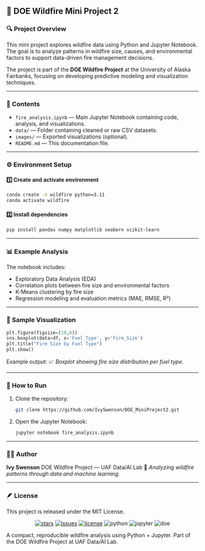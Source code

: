 ## 🌲 DOE Wildfire Mini Project 2

### 🔍 Project Overview

This mini project explores wildfire data using Python and Jupyter Notebook.
The goal is to analyze patterns in wildfire size, causes, and environmental factors to support data-driven fire management decisions.

The project is part of the **DOE Wildfire Project** at the University of Alaska Fairbanks, focusing on developing predictive modeling and visualization techniques.

---

### 📘 Contents

* `fire_analysis.ipynb` — Main Jupyter Notebook containing code, analysis, and visualizations.
* `data/` — Folder containing cleaned or raw CSV datasets.
* `images/` — Exported visualizations (optional).
* `README.md` — This documentation file.

---

### ⚙️ Environment Setup

#### 1️⃣ Create and activate environment

```bash
conda create -n wildfire python=3.11
conda activate wildfire
```

#### 2️⃣ Install dependencies

```bash
pip install pandas numpy matplotlib seaborn scikit-learn
```

---

### 📊 Example Analysis

The notebook includes:

* Exploratory Data Analysis (EDA)
* Correlation plots between fire size and environmental factors
* K-Means clustering by fire size
* Regression modeling and evaluation metrics (MAE, RMSE, R²)

---

### 🧠 Sample Visualization

```python
plt.figure(figsize=(10,6))
sns.boxplot(data=df, x='Fuel_Type', y='Fire_Size')
plt.title("Fire Size by Fuel Type")
plt.show()
```

Example output:
📈 *Boxplot showing fire size distribution per fuel type.*

---

### 🚀 How to Run

1. Clone the repository:

   ```bash
   git clone https://github.com/IvySwenson/DOE_MiniProject2.git
   ```
2. Open the Jupyter Notebook:

   ```bash
   jupyter notebook fire_analysis.ipynb
   ```

---

### 👩‍💻 Author

**Ivy Swenson**
DOE Wildfire Project — UAF Data/AI Lab
💬 *Analyzing wildfire patterns through data and machine learning.*

---

### 🪶 License

This project is released under the MIT License.

</p> <p align="center"> <a href="https://github.com/IvySwenson/DOE_MiniProject2/stargazers"><img src="https://img.shields.io/github/stars/IvySwenson/DOE_MiniProject2?style=flat" alt="stars"></a> <a href="https://github.com/IvySwenson/DOE_MiniProject2/issues"><img src="https://img.shields.io/github/issues/IvySwenson/DOE_MiniProject2" alt="issues"></a> <a href="https://github.com/IvySwenson/DOE_MiniProject2/blob/main/LICENSE"><img src="https://img.shields.io/badge/License-MIT-blue.svg" alt="license"></a> <img src="https://img.shields.io/badge/python-3.11+-brightgreen" alt="python"> <img src="https://img.shields.io/badge/Jupyter-Notebook-orange" alt="jupyter"> <img src="https://img.shields.io/badge/DOE-Wildfire%20Project-teal" alt="doe"> </p>

A compact, reproducible wildfire analysis using Python + Jupyter.
Part of the DOE Wildfire Project at UAF Data/AI Lab.
